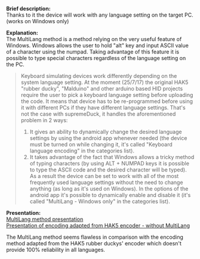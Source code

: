 **Brief description:**  
Thanks to it the device will work with any language setting on the target PC. (works on Windows only)


**Explanation:**  
The MultiLang method is a method relying on the very useful feature of Windows. Windows allows the user to hold "alt" key and input ASCII value of a character using the numpad. Taking advantage of this feature it is possible to type special characters regardless of the language setting on the PC.

> Keyboard simulating devices work differently depending on the system language setting. At the moment (25/7/17) the original HAK5 "rubber ducky", "Malduino" and other arduino based HID projects require the user to pick a keyboard language setting before uploading the code. It means that device has to be re-programmed before using it with different PCs if they have different language settings. That's not the case with supremeDuck, it handles the aforementioned problem in 2 ways:
>   1. It gives an ability to dynamically change the desired language settings by using the android app whenever needed (the device must be turned on while changing it, it's called "Keyboard language encoding" in the categories list). 
>   2. It takes advantage of the fact that Windows allows a tricky method of typing characters (by using ALT + NUMPAD keys it is possible to type the ASCII code and the desired character will be typed). As a result the device can be set to work with all of the most frequently used language settings without the need to change anything (as long as it's used on Windows). In the options of the android app it's possible to dynamically enable and disable it (it's called "MultiLang - Windows only" in the categories list).

**Presentation:**  
[MultiLang method presentation](https://youtu.be/Sk2NfTLyEGM)  
[Presentation of encoding adapted from HAK5 encoder - without MultiLang](https://www.youtube.com/watch?v=4nbv-LyDWvk)  

The MultiLang method seems flawless in comparison with the encoding method adapted from the HAK5 rubber duckys' encoder which doesn't provide 100% reliability in all languages.